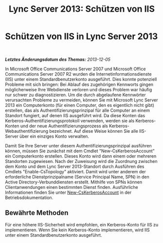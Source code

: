 ﻿---
title: 'Lync Server 2013: Schützen von IIS'
TOCTitle: Schützen von IIS in Lync Server 2013
ms:assetid: a67171a6-6703-4e09-abb3-35d335bb674e
ms:mtpsurl: https://technet.microsoft.com/de-de/library/Dn518332(v=OCS.15)
ms:contentKeyID: 60476347
ms.date: 05/19/2016
mtps_version: v=OCS.15
ms.translationtype: HT
---

# Schützen von IIS in Lync Server 2013

 

_**Letztes Änderungsdatum des Themas:** 2013-12-05_

In Microsoft Office Communications Server 2007 und Microsoft Office Communications Server 2007 R2 wurden die Internetinformationsdienste (IIS) unter einem Standardbenutzerkonto ausgeführt. Dies konnte potenziell Probleme mit sich bringen: Bei Ablauf des zugehörigen Kennworts gingen möglicherweise Ihre Webdienste verloren und dieses Problem war häufig nur schwer zu diagnostizieren. Um die durch abgelaufene Kennwörter verursachten Probleme zu vermeiden, können Sie mit Microsoft Lync Server 2013 ein Computerkonto (für einen Computer, den es eigentlich nicht gibt) erstellen, das als Authentifizierungsprinzipal für alle Computer an einem Standort fungiert, auf denen IIS ausgeführt wird. Da diese Konten das Kerberos-Authentifizierungsprotokoll verwenden, werden sie als Kerberos-Konten und der neue Authentifizierungsprozess als Kerberos-Webauthentifizierung bezeichnet. Auf diese Weise können Sie alle IIS-Server über ein einziges Konto verwalten.

Damit Sie Ihre Server unter diesem Authentifizierungsprinzipal ausführen können, müssen Sie zunächst mit dem Cmdlet "New-CsKerberosAccount" ein Computerkonto erstellen. Dieses Konto wird dann einem oder mehreren Standorten zugewiesen. Nach der Zuweisung wird die Zuordnung zwischen dem Konto und dem Lync Server 2013-Standort durch Ausführen des Cmdlets "Enable-CsTopology" aktiviert. Damit wird unter anderem der erforderliche Dienstprinzipalname (Service Principal Name, SPN) in den Active Directory-Verbunddiensten erstellt. Mithilfe von SPNs können Clientanwendungen einen bestimmten Dienst finden. Ausführliche Informationen finden Sie unter [New-CsKerberosAccount](new-cskerberosaccount.md) in der Betriebsdokumentation.

## Bewährte Methoden

Für eine höhere IIS-Sicherheit wird empfohlen, ein Kerberos-Konto für IIS zu implementieren. Wenn Sie kein Kerberos-Konto implementieren, wird IIS unter einem Standardbenutzerkonto ausgeführt.

